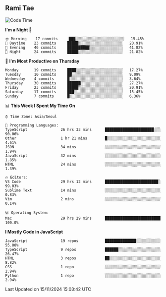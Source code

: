 ## Rami Tae

<!--START_SECTION:waka-->
![Code Time](http://img.shields.io/badge/Code%20Time-1%2C869%20hrs%2022%20mins-blue)

**I'm a Night 🦉** 

```text
🌞 Morning    17 commits     ███░░░░░░░░░░░░░░░░░░░░░░   15.45% 
🌆 Daytime    23 commits     █████░░░░░░░░░░░░░░░░░░░░   20.91% 
🌃 Evening    46 commits     ██████████░░░░░░░░░░░░░░░   41.82% 
🌙 Night      24 commits     █████░░░░░░░░░░░░░░░░░░░░   21.82%

```
📅 **I'm Most Productive on Thursday** 

```text
Monday       19 commits     ████░░░░░░░░░░░░░░░░░░░░░   17.27% 
Tuesday      10 commits     ██░░░░░░░░░░░░░░░░░░░░░░░   9.09% 
Wednesday    4 commits      █░░░░░░░░░░░░░░░░░░░░░░░░   3.64% 
Thursday     30 commits     ██████░░░░░░░░░░░░░░░░░░░   27.27% 
Friday       23 commits     █████░░░░░░░░░░░░░░░░░░░░   20.91% 
Saturday     17 commits     ███░░░░░░░░░░░░░░░░░░░░░░   15.45% 
Sunday       7 commits      █░░░░░░░░░░░░░░░░░░░░░░░░   6.36%

```


📊 **This Week I Spent My Time On** 

```text
⌚︎ Time Zone: Asia/Seoul

💬 Programming Languages: 
TypeScript               26 hrs 33 mins      ██████████████████████░░░   90.06% 
Other                    1 hr 21 mins        █░░░░░░░░░░░░░░░░░░░░░░░░   4.61% 
JSON                     34 mins             ░░░░░░░░░░░░░░░░░░░░░░░░░   1.94% 
JavaScript               32 mins             ░░░░░░░░░░░░░░░░░░░░░░░░░   1.85% 
HTML                     24 mins             ░░░░░░░░░░░░░░░░░░░░░░░░░   1.39%

🔥 Editors: 
VS Code                  29 hrs 12 mins      ████████████████████████░   99.03% 
Sublime Text             14 mins             ░░░░░░░░░░░░░░░░░░░░░░░░░   0.83% 
Vim                      2 mins              ░░░░░░░░░░░░░░░░░░░░░░░░░   0.14%

💻 Operating System: 
Mac                      29 hrs 29 mins      █████████████████████████   100.0%

```

**I Mostly Code in JavaScript** 

```text
JavaScript               19 repos            ██████████████░░░░░░░░░░░   55.88% 
TypeScript               9 repos             ██████░░░░░░░░░░░░░░░░░░░   26.47% 
HTML                     3 repos             ██░░░░░░░░░░░░░░░░░░░░░░░   8.82% 
CSS                      1 repo              ░░░░░░░░░░░░░░░░░░░░░░░░░   2.94% 
Python                   1 repo              ░░░░░░░░░░░░░░░░░░░░░░░░░   2.94%

```



 Last Updated on 15/11/2024 15:03:42 UTC
<!--END_SECTION:waka-->
